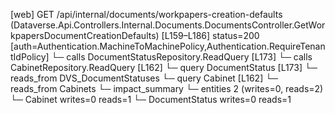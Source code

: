 [web] GET /api/internal/documents/workpapers-creation-defaults  (Dataverse.Api.Controllers.Internal.Documents.DocumentsController.GetWorkpapersDocumentCreationDefaults)  [L159–L186] status=200 [auth=Authentication.MachineToMachinePolicy,Authentication.RequireTenantIdPolicy]
  └─ calls DocumentStatusRepository.ReadQuery [L173]
  └─ calls CabinetRepository.ReadQuery [L162]
  └─ query DocumentStatus [L173]
    └─ reads_from DVS_DocumentStatuses
  └─ query Cabinet [L162]
    └─ reads_from Cabinets
  └─ impact_summary
    └─ entities 2 (writes=0, reads=2)
      └─ Cabinet writes=0 reads=1
      └─ DocumentStatus writes=0 reads=1


